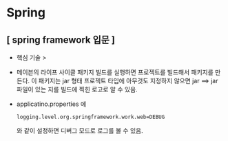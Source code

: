 # Spring

## [ spring framework 입문 ]

- 핵심 기술 > 

- 메이븐의 라이프 사이클 패키지 빌드를 실행하면 프로젝트를 빌드해서 패키지를 만든다. 이 패키지는 jar 형태 프로젝트<packiging> 타입에 아무것도 지정하지 않으면 jar ==> jar파일이 있는 지를 빌드에 찍힌 로고로 알 수 있음.

- applicatino.properties 에 

  ```
  logging.level.org.springframework.work.web=DEBUG
  ```

  와 같이 설정하면 디버그 모드로 로그를 볼 수 있음.

